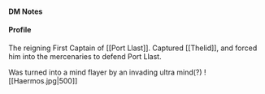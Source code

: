 #### DM Notes

#### Profile
The reigning First Captain of [[Port Llast]]. 
Captured [[Thelid]], and forced him into the mercenaries to defend Port Llast.

Was turned into a mind flayer by an invading ultra mind(?)
![[Haermos.jpg|500]]